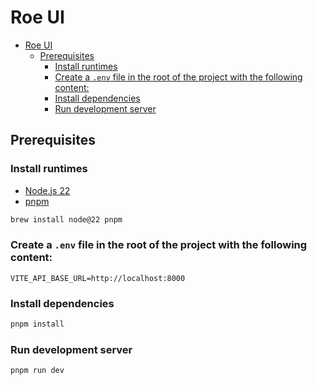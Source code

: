 # Roe UI

<!-- TOC -->
* [Roe UI](#roe-ui)
  * [Prerequisites](#prerequisites)
    * [Install runtimes](#install-runtimes)
    * [Create a `.env` file in the root of the project with the following content:](#create-a-env-file-in-the-root-of-the-project-with-the-following-content)
    * [Install dependencies](#install-dependencies)
    * [Run development server](#run-development-server)
<!-- TOC -->

## Prerequisites

### Install runtimes

- [Node.js 22](https://nodejs.org/en/)
- [pnpm](https://pnpm.io/)

```bash
brew install node@22 pnpm
````

### Create a `.env` file in the root of the project with the following content:

```dotenv
VITE_API_BASE_URL=http://localhost:8000
```

### Install dependencies

```bash
pnpm install
```

### Run development server

```bash
pnpm run dev
```
